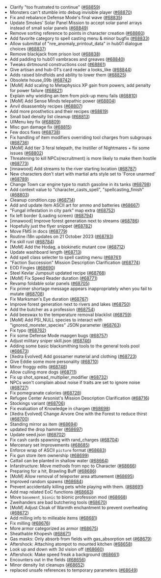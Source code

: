 * Clarify "too frustrated to continue" ([#68859](https://github.com/CleverRaven/Cataclysm-DDA/pull/68859))
* Monsters can't stumble into debug invisible player ([#68870](https://github.com/CleverRaven/Cataclysm-DDA/pull/68870))
* Fix and rebalance Defense Mode's final wave ([#68835](https://github.com/CleverRaven/Cataclysm-DDA/pull/68835))
* Update Smokes' Solar Panel Mission to accept solar panel arrays instead of small solar panels ([#68849](https://github.com/CleverRaven/Cataclysm-DDA/pull/68849))
* Remove sorting reference to points in character creation ([#68860](https://github.com/CleverRaven/Cataclysm-DDA/pull/68860))
* Add favorite category to spell casting menu & minor bugfix ([#68833](https://github.com/CleverRaven/Cataclysm-DDA/pull/68833))
* Allow submittal of "nre_anomaly_printout_data" in hub01 dialogue choices ([#68837](https://github.com/CleverRaven/Cataclysm-DDA/pull/68837))
* Remove blackjack from prison loot ([#68838](https://github.com/CleverRaven/Cataclysm-DDA/pull/68838))
* Add padding to hub01 vambraces and greaves ([#68840](https://github.com/CleverRaven/Cataclysm-DDA/pull/68840))
* Tweaks dirtmound constructions cost ([#68861](https://github.com/CleverRaven/Cataclysm-DDA/pull/68861))
* Give artisan and hub-01's card reader a looks_like ([#68844](https://github.com/CleverRaven/Cataclysm-DDA/pull/68844))
* Adds raised blindfolds and ability to lower them ([#68825](https://github.com/CleverRaven/Cataclysm-DDA/pull/68825))
* Obsolete house_09b ([#68742](https://github.com/CleverRaven/Cataclysm-DDA/pull/68742))
* [MoM] Add scaling to Metaphysics XP gain from powers, add penalty for power failure ([#68821](https://github.com/CleverRaven/Cataclysm-DDA/pull/68821))
* Explain why wielding an item from pick-up menu fails ([#68810](https://github.com/CleverRaven/Cataclysm-DDA/pull/68810))
* [MoM] Add Sense Minds telepathic power ([#68804](https://github.com/CleverRaven/Cataclysm-DDA/pull/68804))
* Anvil disassembly recipes ([#68807](https://github.com/CleverRaven/Cataclysm-DDA/pull/68807))
* Add more prosthetics and their recipes ([#68819](https://github.com/CleverRaven/Cataclysm-DDA/pull/68819))
* Small bad density list cleanup ([#68813](https://github.com/CleverRaven/Cataclysm-DDA/pull/68813))
* UIMenu key fix ([#68809](https://github.com/CleverRaven/Cataclysm-DDA/pull/68809))
* Misc gun damage fix ([#68815](https://github.com/CleverRaven/Cataclysm-DDA/pull/68815))
* Few docs fixes ([#68738](https://github.com/CleverRaven/Cataclysm-DDA/pull/68738))
* Fix handling of item modifiers overriding tool charges from subgroups ([#68736](https://github.com/CleverRaven/Cataclysm-DDA/pull/68736))
* [MoM] Add tier 3 feral telepath, the Instiller of Nightmares + fix some issues ([#68802](https://github.com/CleverRaven/Cataclysm-DDA/pull/68802))
* Threatening to kill NPCs(recruitment) is more likely to make them hostile ([#68773](https://github.com/CleverRaven/Cataclysm-DDA/pull/68773))
* [innawood] Add streams to the river starting location ([#68787](https://github.com/CleverRaven/Cataclysm-DDA/pull/68787))
* New characters don't start with martial arts style set to 'Force unarmed' ([#68789](https://github.com/CleverRaven/Cataclysm-DDA/pull/68789))
* Change Town car engine type to match gasoline in its tanks ([#68798](https://github.com/CleverRaven/Cataclysm-DDA/pull/68798))
* Add context value to "character_casts_spell", "spellcasting_finish" ([#68803](https://github.com/CleverRaven/Cataclysm-DDA/pull/68803))
* Cleanup condition.cpp ([#68714](https://github.com/CleverRaven/Cataclysm-DDA/pull/68714))
* Add and update item ASCII art for ammo and batteries ([#68667](https://github.com/CleverRaven/Cataclysm-DDA/pull/68667))
* "Fungal infestation in city park" map extra ([#68752](https://github.com/CleverRaven/Cataclysm-DDA/pull/68752))
* fix left border (Loading screen) ([#68794](https://github.com/CleverRaven/Cataclysm-DDA/pull/68794))
* [innawood] Improve forest generation next to streams ([#68786](https://github.com/CleverRaven/Cataclysm-DDA/pull/68786))
* Hopefully just the flyer snippet  ([#68782](https://github.com/CleverRaven/Cataclysm-DDA/pull/68782))
* Move FMS in docs ([#68779](https://github.com/CleverRaven/Cataclysm-DDA/pull/68779))
* Routine i18n updates on 21 October 2023 ([#68783](https://github.com/CleverRaven/Cataclysm-DDA/pull/68783))
* Fix skill rust ([#68784](https://github.com/CleverRaven/Cataclysm-DDA/pull/68784))
* [MoM] Add the Hodag, a biokinetic mutant cow ([#68712](https://github.com/CleverRaven/Cataclysm-DDA/pull/68712))
* Update washboard length ([#68713](https://github.com/CleverRaven/Cataclysm-DDA/pull/68713))
* Add spell class selecter to spell casting menu ([#68761](https://github.com/CleverRaven/Cataclysm-DDA/pull/68761))
* "Faction Succession" Mission Description Clarification ([#68774](https://github.com/CleverRaven/Cataclysm-DDA/pull/68774))
* EOD Fingies ([#68690](https://github.com/CleverRaven/Cataclysm-DDA/pull/68690))
* Steel Kevlar Jumpsuit updated recipe ([#68768](https://github.com/CleverRaven/Cataclysm-DDA/pull/68768))
* [MoM] Fix Speed Reader duration ([#68771](https://github.com/CleverRaven/Cataclysm-DDA/pull/68771))
* Revamp foldable solar panels ([#68705](https://github.com/CleverRaven/Cataclysm-DDA/pull/68705))
* Fix primer shortage message appears inappropriately when you fail to mutate ([#68708](https://github.com/CleverRaven/Cataclysm-DDA/pull/68708))
* Fix Marksman's Eye duration ([#68767](https://github.com/CleverRaven/Cataclysm-DDA/pull/68767))
* Improve forest generation next to rivers and lakes ([#68750](https://github.com/CleverRaven/Cataclysm-DDA/pull/68750))
* Add the butcher as a profession ([#68754](https://github.com/CleverRaven/Cataclysm-DDA/pull/68754))
* Add beeswax to the temperature removal blacklist ([#68759](https://github.com/CleverRaven/Cataclysm-DDA/pull/68759))
* [MoM] Add PSI_NULL species to interact with "ignored_monster_species" JSON parameter ([#68763](https://github.com/CleverRaven/Cataclysm-DDA/pull/68763))
* Fix typo ([#68762](https://github.com/CleverRaven/Cataclysm-DDA/pull/68762))
* Fix some Defense Mode mapgen bugs ([#68757](https://github.com/CleverRaven/Cataclysm-DDA/pull/68757))
* Adjust military sniper skill.json ([#68746](https://github.com/CleverRaven/Cataclysm-DDA/pull/68746))
* Adding some basic blacksmithing tools to the general tools pool ([#68673](https://github.com/CleverRaven/Cataclysm-DDA/pull/68673))
* [Xedra Evolved] Add gossamer material and clothing ([#68723](https://github.com/CleverRaven/Cataclysm-DDA/pull/68723))
* Give Eddie some more personality ([#68710](https://github.com/CleverRaven/Cataclysm-DDA/pull/68710))
* Minor froggy edits ([#68748](https://github.com/CleverRaven/Cataclysm-DDA/pull/68748))
* Allow culling more dogs ([#68711](https://github.com/CleverRaven/Cataclysm-DDA/pull/68711))
* Fix up shot_spread_multiplier_modifier ([#68732](https://github.com/CleverRaven/Cataclysm-DDA/pull/68732))
* NPCs won't complain about noise if traits are set to ignore noise ([#68727](https://github.com/CleverRaven/Cataclysm-DDA/pull/68727))
* Fix pomegranate calories ([#68728](https://github.com/CleverRaven/Cataclysm-DDA/pull/68728))
* Refugee Center Arsonist's Mission Description Clarification ([#68716](https://github.com/CleverRaven/Cataclysm-DDA/pull/68716))
* Stockings variant ([#68706](https://github.com/CleverRaven/Cataclysm-DDA/pull/68706))
* Fix evaluation of Knowledge in chargen ([#68698](https://github.com/CleverRaven/Cataclysm-DDA/pull/68698))
* [Xedra Evolved] Change Arvore One with the Forest to reduce thirst ([#68700](https://github.com/CleverRaven/Cataclysm-DDA/pull/68700))
* Standing mirror as item ([#68694](https://github.com/CleverRaven/Cataclysm-DDA/pull/68694))
* updated the drop hammer ([#68697](https://github.com/CleverRaven/Cataclysm-DDA/pull/68697))
* Update seed.json ([#68702](https://github.com/CleverRaven/Cataclysm-DDA/pull/68702))
* Fix cash cards spawning with rand_charges ([#68704](https://github.com/CleverRaven/Cataclysm-DDA/pull/68704))
* Mercenary set Improvements ([#68685](https://github.com/CleverRaven/Cataclysm-DDA/pull/68685))
* Enforce wrap of ASCII `picture` format ([#68683](https://github.com/CleverRaven/Cataclysm-DDA/pull/68683))
* Fix gun store item ownership ([#68699](https://github.com/CleverRaven/Cataclysm-DDA/pull/68699))
* Cattail can be planted in shallow water ([#68664](https://github.com/CleverRaven/Cataclysm-DDA/pull/68664))
* Infarstructure: Move methods from npc to Character ([#68666](https://github.com/CleverRaven/Cataclysm-DDA/pull/68666))
* Preparing for a hit, Brawling Buff ([#68686](https://github.com/CleverRaven/Cataclysm-DDA/pull/68686))
* [MoM] Allow removal of teleporter area attunement ([#68695](https://github.com/CleverRaven/Cataclysm-DDA/pull/68695))
* Improved random spawns ([#68684](https://github.com/CleverRaven/Cataclysm-DDA/pull/68684))
* Prevent accidentally killing pets while playing with them. ([#68691](https://github.com/CleverRaven/Cataclysm-DDA/pull/68691))
* Add map related EoC functions ([#68663](https://github.com/CleverRaven/Cataclysm-DDA/pull/68663))
* Move `basement_bionic` to bionic profession mod ([#68668](https://github.com/CleverRaven/Cataclysm-DDA/pull/68668))
* Zweihanders are bad butchering tools ([#68670](https://github.com/CleverRaven/Cataclysm-DDA/pull/68670))
* [MoM] Adjust Cloak of Warmth enchantment to prevent overheating ([#68672](https://github.com/CleverRaven/Cataclysm-DDA/pull/68672))
* Add milling info to milleable items ([#68681](https://github.com/CleverRaven/Cataclysm-DDA/pull/68681))
* Fix milling ([#68676](https://github.com/CleverRaven/Cataclysm-DDA/pull/68676))
* More armor categorized as armor ([#68675](https://github.com/CleverRaven/Cataclysm-DDA/pull/68675))
* Sheathable Khopesh ([#68671](https://github.com/CleverRaven/Cataclysm-DDA/pull/68671))
* Gas masks: Only absorb from fields with gas_absorption set ([#68679](https://github.com/CleverRaven/Cataclysm-DDA/pull/68679))
* Aftershock: Attaching atompot to mounted kitchen ([#68658](https://github.com/CleverRaven/Cataclysm-DDA/pull/68658))
* Look up and down with 3d vision off ([#68660](https://github.com/CleverRaven/Cataclysm-DDA/pull/68660))
* Aftershock: Make speed freak a background ([#68661](https://github.com/CleverRaven/Cataclysm-DDA/pull/68661))
* Encounters out in the fields ([#68656](https://github.com/CleverRaven/Cataclysm-DDA/pull/68656))
* Minor density list cleanups ([#68652](https://github.com/CleverRaven/Cataclysm-DDA/pull/68652))
* replaced unsafe references to temporary parameters ([#68649](https://github.com/CleverRaven/Cataclysm-DDA/pull/68649))
